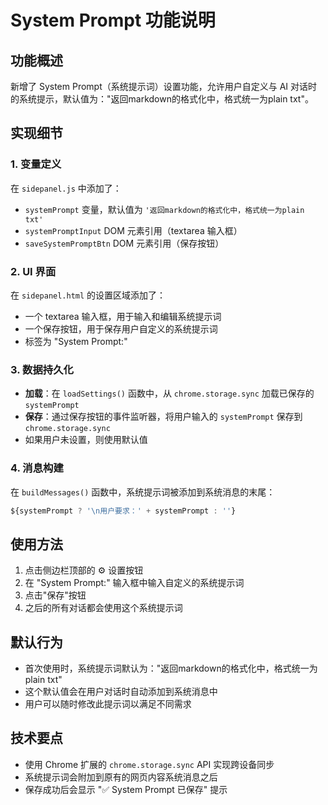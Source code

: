 # System Prompt 功能说明

## 功能概述
新增了 System Prompt（系统提示词）设置功能，允许用户自定义与 AI 对话时的系统提示，默认值为："返回markdown的格式化中，格式统一为plain txt"。

## 实现细节

### 1. 变量定义
在 `sidepanel.js` 中添加了：
- `systemPrompt` 变量，默认值为 `'返回markdown的格式化中，格式统一为plain txt'`
- `systemPromptInput` DOM 元素引用（textarea 输入框）
- `saveSystemPromptBtn` DOM 元素引用（保存按钮）

### 2. UI 界面
在 `sidepanel.html` 的设置区域添加了：
- 一个 textarea 输入框，用于输入和编辑系统提示词
- 一个保存按钮，用于保存用户自定义的系统提示词
- 标签为 "System Prompt:"

### 3. 数据持久化
- **加载**：在 `loadSettings()` 函数中，从 `chrome.storage.sync` 加载已保存的 `systemPrompt`
- **保存**：通过保存按钮的事件监听器，将用户输入的 `systemPrompt` 保存到 `chrome.storage.sync`
- 如果用户未设置，则使用默认值

### 4. 消息构建
在 `buildMessages()` 函数中，系统提示词被添加到系统消息的末尾：
```javascript
${systemPrompt ? '\n用户要求：' + systemPrompt : ''}
```

## 使用方法

1. 点击侧边栏顶部的 ⚙️ 设置按钮
2. 在 "System Prompt:" 输入框中输入自定义的系统提示词
3. 点击"保存"按钮
4. 之后的所有对话都会使用这个系统提示词

## 默认行为
- 首次使用时，系统提示词默认为："返回markdown的格式化中，格式统一为plain txt"
- 这个默认值会在用户对话时自动添加到系统消息中
- 用户可以随时修改此提示词以满足不同需求

## 技术要点
- 使用 Chrome 扩展的 `chrome.storage.sync` API 实现跨设备同步
- 系统提示词会附加到原有的网页内容系统消息之后
- 保存成功后会显示 "✅ System Prompt 已保存" 提示
